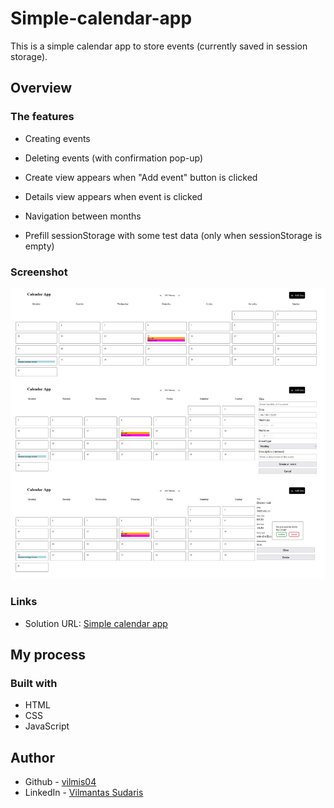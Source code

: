 # Simple-calendar-app

This is a simple calendar app to store events (currently saved in session storage).

## Overview

### The features

- Creating events
- Deleting events (with confirmation pop-up)
- Create view appears when "Add event" button is clicked
- Details view appears when event is clicked
- Navigation between months

- Prefill sessionStorage with some test data (only when sessionStorage is empty)

### Screenshot

![Picture](./Screenshot.jpg)

### Links

- Solution URL: [Simple calendar app](https://vilmis04.github.io/Simple-calendar-app)

## My process

### Built with

- HTML
- CSS
- JavaScript

## Author

- Github - [vilmis04](https://github.com/vilmis04)
- LinkedIn - [Vilmantas Sudaris](https://www.linkedin.com/in/vilmantas-sudaris-63567586)
